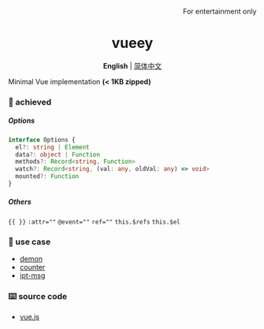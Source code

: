 <p align="right">
  For entertainment only
</p>

<h1 align="center">vueey</h1>

<p align="center">
  <b>English</b> | <a href="./README.zh-CN.md">简体中文</a>
</p>

Minimal Vue implementation **(< 1KB zipped)**

### 🎉 achieved

##### Options

```ts
interface Options {
  el?: string | Element
  data?: object | Function
  methods?: Record<string, Function>
  watch?: Record<string, (val: any, oldVal: any) => void>
  mounted?: Function
}
```

##### Others

 `{{ }}`
 `:attr=""`
 `@event=""`
 `ref=""`
 `this.$refs`
 `this.$el`

### 🎯 use case
- [demon](./examples/demon.html)
- [counter](./examples/counter.html)
- [ipt-msg](./examples/ipt-msg.html)

### ⌨️ source code
- [vue.js](./vue.js)
